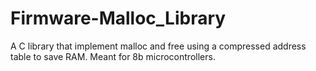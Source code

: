# Firmware-Malloc_Library
A C library that implement malloc and free using a compressed address table to save RAM. Meant for 8b microcontrollers.
